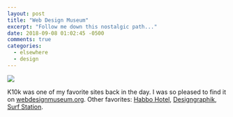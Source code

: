 ```yaml
---
layout: post
title: "Web Design Museum"
excerpt: "Follow me down this nostalgic path..."
date: 2018-09-08 01:02:45 -0500
comments: true
categories: 
  - elsewhere
  - design
---
```


[![]({{site.baseurl}}/assets/2018/09/kaliber10000-2003.png)](https://www.webdesignmuseum.org/gallery/kaliber10000-2003)

K10k was one of my favorite sites back in the day. I was so pleased to find it on [webdesignmuseum.org](https://www.webdesignmuseum.org/). Other favorites: [Habbo Hotel](https://www.webdesignmuseum.org/gallery/habbo-hotel-2001), [Designgraphik](https://www.webdesignmuseum.org/gallery/designgraphik-2001), [Surf Station](https://www.webdesignmuseum.org/gallery/surf-station-2002).
